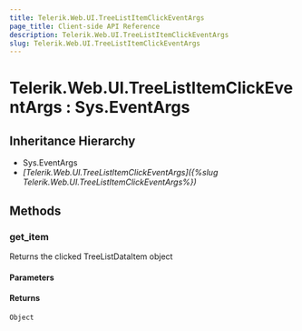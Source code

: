 ```yaml
---
title: Telerik.Web.UI.TreeListItemClickEventArgs
page_title: Client-side API Reference
description: Telerik.Web.UI.TreeListItemClickEventArgs
slug: Telerik.Web.UI.TreeListItemClickEventArgs
---
```


# Telerik.Web.UI.TreeListItemClickEventArgs : Sys.EventArgs

## Inheritance Hierarchy

* Sys.EventArgs
* *[Telerik.Web.UI.TreeListItemClickEventArgs]({%slug Telerik.Web.UI.TreeListItemClickEventArgs%})*


## Methods

### get_item

Returns the clicked TreeListDataItem object

#### Parameters

#### Returns

`Object`

